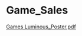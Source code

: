# Game_Sales

[Games Luminous_Poster.pdf](https://github.com/kesten10/Game_Sales/files/12015926/Games.Luminous_Poster.pdf)
